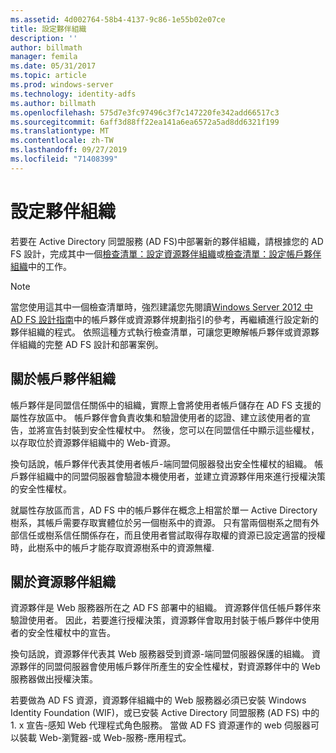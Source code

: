 ```yaml
---
ms.assetid: 4d002764-58b4-4137-9c86-1e55b02e07ce
title: 設定夥伴組織
description: ''
author: billmath
manager: femila
ms.date: 05/31/2017
ms.topic: article
ms.prod: windows-server
ms.technology: identity-adfs
ms.author: billmath
ms.openlocfilehash: 575d7e3fc97496c3f7c147220fe342add66517c3
ms.sourcegitcommit: 6aff3d88ff22ea141a6ea6572a5ad8dd6321f199
ms.translationtype: MT
ms.contentlocale: zh-TW
ms.lasthandoff: 09/27/2019
ms.locfileid: "71408399"
---
```

# <a name="configuring-partner-organizations"></a>設定夥伴組織

若要在 Active Directory 同盟服務 \(AD FS\)中部署新的夥伴組織，請根據您的 AD FS 設計，完成其中一個[檢查清單：設定資源夥伴組織](Checklist--Configuring-the-Resource-Partner-Organization.md)或[檢查清單：設定帳戶夥伴組織](Checklist--Configuring-the-Account-Partner-Organization.md)中的工作。  
  
> [!NOTE]  
> 當您使用這其中一個檢查清單時，強烈建議您先閱讀[Windows Server 2012 中 AD FS 設計指南](https://technet.microsoft.com/library/dd807036.aspx)中的帳戶夥伴或資源夥伴規劃指引的參考，再繼續進行設定新的夥伴組織的程式。 依照這種方式執行檢查清單，可讓您更瞭解帳戶夥伴或資源夥伴組織的完整 AD FS 設計和部署案例。  
  
## <a name="about-account-partner-organizations"></a>關於帳戶夥伴組織  
帳戶夥伴是同盟信任關係中的組織，實際上會將使用者帳戶儲存在 AD FS 支援的屬性存放區中。 帳戶夥伴會負責收集和驗證使用者的認證、建立該使用者的宣告，並將宣告封裝到安全性權杖中。 然後，您可以在同盟信任中顯示這些權杖，以存取位於資源夥伴組織中的 Web\-資源。  
  
換句話說，帳戶夥伴代表其使用者帳戶\-端同盟伺服器發出安全性權杖的組織。 帳戶夥伴組織中的同盟伺服器會驗證本機使用者，並建立資源夥伴用來進行授權決策的安全性權杖。  
  
就屬性存放區而言，AD FS 中的帳戶夥伴在概念上相當於單一 Active Directory 樹系，其帳戶需要存取實體位於另一個樹系中的資源。 只有當兩個樹系之間有外部信任或樹系信任關係存在，而且使用者嘗試取得存取權的資源已設定適當的授權時，此樹系中的帳戶才能存取資源樹系中的資源無權.  
  
## <a name="about-resource-partner-organizations"></a>關於資源夥伴組織  
資源夥伴是 Web 服務器所在之 AD FS 部署中的組織。 資源夥伴信任帳戶夥伴來驗證使用者。 因此，若要進行授權決策，資源夥伴會取用封裝于帳戶夥伴中使用者的安全性權杖中的宣告。  
  
換句話說，資源夥伴代表其 Web 服務器受到資源\-端同盟伺服器保護的組織。 資源夥伴的同盟伺服器會使用帳戶夥伴所產生的安全性權杖，對資源夥伴中的 Web 服務器做出授權決策。  
  
若要做為 AD FS 資源，資源夥伴組織中的 Web 服務器必須已安裝 Windows Identity Foundation \(WIF\)，或已安裝 Active Directory 同盟服務 \(AD FS\) 中的 1. x 宣告\-感知 Web 代理程式角色服務。 當做 AD FS 資源運作的 web 伺服器可以裝載 Web\-瀏覽器\-或 Web\-服務\-應用程式。  
